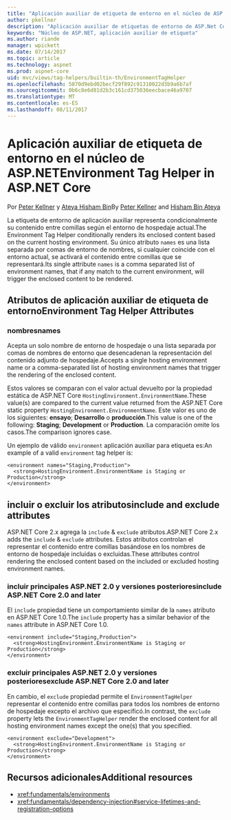 ```yaml
---
title: "Aplicación auxiliar de etiqueta de entorno en el núcleo de ASP.NET"
author: pkellner
description: "Aplicación auxiliar de etiquetas de entorno de ASP.Net Core define incluido todas las propiedades"
keywords: "Núcleo de ASP.NET, aplicación auxiliar de etiqueta"
ms.author: riande
manager: wpickett
ms.date: 07/14/2017
ms.topic: article
ms.technology: aspnet
ms.prod: aspnet-core
uid: mvc/views/tag-helpers/builtin-th/EnvironmentTagHelper
ms.openlocfilehash: 5870d9ebd02becf29f892c91310022d3b9a6b7af
ms.sourcegitcommit: 0b6c8e6d81d2b3c161cd375036eecbace46a9707
ms.translationtype: MT
ms.contentlocale: es-ES
ms.lasthandoff: 08/11/2017
---
```

# <a name="environment-tag-helper-in-aspnet-core"></a><span data-ttu-id="3c25d-104">Aplicación auxiliar de etiqueta de entorno en el núcleo de ASP.NET</span><span class="sxs-lookup"><span data-stu-id="3c25d-104">Environment Tag Helper in ASP.NET Core</span></span>

<span data-ttu-id="3c25d-105">Por [Peter Kellner](http://peterkellner.net) y [Ateya Hisham Bin](https://twitter.com/hishambinateya)</span><span class="sxs-lookup"><span data-stu-id="3c25d-105">By [Peter Kellner](http://peterkellner.net) and [Hisham Bin Ateya](https://twitter.com/hishambinateya)</span></span>

<span data-ttu-id="3c25d-106">La etiqueta de entorno de aplicación auxiliar representa condicionalmente su contenido entre comillas según el entorno de hospedaje actual.</span><span class="sxs-lookup"><span data-stu-id="3c25d-106">The Environment Tag Helper conditionally renders its enclosed content based on the current hosting environment.</span></span> <span data-ttu-id="3c25d-107">Su único atributo `names` es una lista separada por comas de entorno de nombres, si cualquier coincide con el entorno actual, se activará el contenido entre comillas que se representará.</span><span class="sxs-lookup"><span data-stu-id="3c25d-107">Its single attribute `names` is a comma separated list of environment names, that if any match to the current environment, will trigger the enclosed content to be rendered.</span></span>

## <a name="environment-tag-helper-attributes"></a><span data-ttu-id="3c25d-108">Atributos de aplicación auxiliar de etiqueta de entorno</span><span class="sxs-lookup"><span data-stu-id="3c25d-108">Environment Tag Helper Attributes</span></span>

### <a name="names"></a><span data-ttu-id="3c25d-109">nombres</span><span class="sxs-lookup"><span data-stu-id="3c25d-109">names</span></span>

<span data-ttu-id="3c25d-110">Acepta un solo nombre de entorno de hospedaje o una lista separada por comas de nombres de entorno que desencadenan la representación del contenido adjunto de hospedaje.</span><span class="sxs-lookup"><span data-stu-id="3c25d-110">Accepts a single hosting environment name or a comma-separated list of hosting environment names that trigger the rendering of the enclosed content.</span></span>

<span data-ttu-id="3c25d-111">Estos valores se comparan con el valor actual devuelto por la propiedad estática de ASP.NET Core `HostingEnvironment.EnvironmentName`.</span><span class="sxs-lookup"><span data-stu-id="3c25d-111">These value(s) are compared to the current value returned from the ASP.NET Core static property `HostingEnvironment.EnvironmentName`.</span></span>  <span data-ttu-id="3c25d-112">Este valor es uno de los siguientes: **ensayo**; **Desarrollo** o **producción**.</span><span class="sxs-lookup"><span data-stu-id="3c25d-112">This value is one of the following: **Staging**; **Development** or **Production**.</span></span> <span data-ttu-id="3c25d-113">La comparación omite los casos.</span><span class="sxs-lookup"><span data-stu-id="3c25d-113">The comparison ignores case.</span></span>

<span data-ttu-id="3c25d-114">Un ejemplo de válido `environment` aplicación auxiliar para etiqueta es:</span><span class="sxs-lookup"><span data-stu-id="3c25d-114">An example of a valid `environment` tag helper is:</span></span>

```cshtml
<environment names="Staging,Production">
  <strong>HostingEnvironment.EnvironmentName is Staging or Production</strong>
</environment>
```

## <a name="include-and-exclude-attributes"></a><span data-ttu-id="3c25d-115">incluir o excluir los atributos</span><span class="sxs-lookup"><span data-stu-id="3c25d-115">include and exclude attributes</span></span>

<span data-ttu-id="3c25d-116">ASP.NET Core 2.x agrega la `include`  &  `exclude` atributos.</span><span class="sxs-lookup"><span data-stu-id="3c25d-116">ASP.NET Core 2.x adds the `include` & `exclude` attributes.</span></span> <span data-ttu-id="3c25d-117">Estos atributos controlan el representar el contenido entre comillas basándose en los nombres de entorno de hospedaje incluidas o excluidas.</span><span class="sxs-lookup"><span data-stu-id="3c25d-117">These attributes control rendering the enclosed content based on the included or excluded hosting environment names.</span></span>

### <a name="include-aspnet-core-20-and-later"></a><span data-ttu-id="3c25d-118">incluir principales ASP.NET 2.0 y versiones posteriores</span><span class="sxs-lookup"><span data-stu-id="3c25d-118">include ASP.NET Core 2.0 and later</span></span>

<span data-ttu-id="3c25d-119">El `include` propiedad tiene un comportamiento similar de la `names` atributo en ASP.NET Core 1.0.</span><span class="sxs-lookup"><span data-stu-id="3c25d-119">The `include` property has a similar behavior of the `names` attribute in ASP.NET Core 1.0.</span></span>

```cshtml
<environment include="Staging,Production">
  <strong>HostingEnvironment.EnvironmentName is Staging or Production</strong>
</environment>
```

### <a name="exclude-aspnet-core-20-and-later"></a><span data-ttu-id="3c25d-120">excluir principales ASP.NET 2.0 y versiones posteriores</span><span class="sxs-lookup"><span data-stu-id="3c25d-120">exclude ASP.NET Core 2.0 and later</span></span>

<span data-ttu-id="3c25d-121">En cambio, el `exclude` propiedad permite el `EnvironmentTagHelper` representar el contenido entre comillas para todos los nombres de entorno de hospedaje excepto el archivo que especificó.</span><span class="sxs-lookup"><span data-stu-id="3c25d-121">In contrast, the `exclude` property lets the `EnvironmentTagHelper` render the enclosed content for all hosting environment names except the one(s) that you specified.</span></span>

```cshtml
<environment exclude="Development">
  <strong>HostingEnvironment.EnvironmentName is Staging or Production</strong>
</environment>
```

## <a name="additional-resources"></a><span data-ttu-id="3c25d-122">Recursos adicionales</span><span class="sxs-lookup"><span data-stu-id="3c25d-122">Additional resources</span></span>

* <xref:fundamentals/environments>
* <xref:fundamentals/dependency-injection#service-lifetimes-and-registration-options>